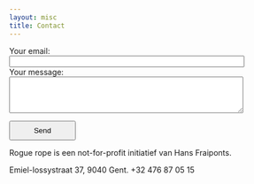 ```yaml
---
layout: misc
title: Contact
---
```


<!-- modify this form HTML and place wherever you want your form -->

<form
  action="https://formspree.io/xbjavlwj"
  method="POST"
>
  <label>
    Your email:
  <br />
    <input type="text"  size="50" name="_replyto">
  </label>
  <br />
  <label>
    Your message:
  <br />
    <textarea name="message"  rows="4" cols="50"></textarea>
  </label>
  <br />
<input type="text" name="_gotcha" style="display:none" />

  <!-- your other form fields go here -->

  <button type="submit"  style="height:35px;width:120px">Send</button>
</form>

<p> Rogue rope is een not-for-profit initiatief van Hans Fraiponts. </p>
<p> Emiel-lossystraat 37, 9040 Gent. +32 476 87 05 15 </p>